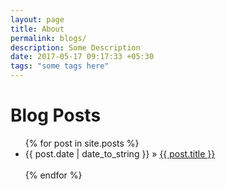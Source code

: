```yaml
---
layout: page
title: About 
permalink: blogs/
description: Some Description
date: 2017-05-17 09:17:33 +05:30
tags: "some tags here"
---
```


<div id="home">
  <h1>Blog Posts</h1>
  <ul class="posts">
    {% for post in site.posts %}
      <li><span>{{ post.date | date_to_string }}</span> &raquo; <a href="{{ site.baseurl }}{{ post.url }}">{{ post.title }}</a>
        <br />
        <br />
      </li>
    {% endfor %}
  </ul>
</div>



